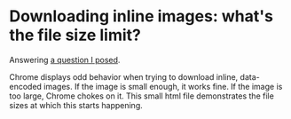 Downloading inline images: what's the file size limit?
==========

Answering [a question I posed](https://stackoverflow.com/questions/47353040/when-trying-to-download-inline-images-in-chrome-what-is-the-file-size).

Chrome displays odd behavior when trying to download inline, data-encoded images. If the image is small enough, it works fine. If the image is too large, Chrome chokes on it. This small html file demonstrates the file sizes at which this starts happening.
